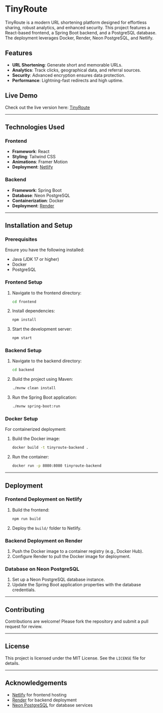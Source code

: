 # TinyRoute

TinyRoute is a modern URL shortening platform designed for effortless sharing, robust analytics, and enhanced security. This project features a React-based frontend, a Spring Boot backend, and a PostgreSQL database. The deployment leverages Docker, Render, Neon PostgreSQL, and Netlify.

## Features

- **URL Shortening**: Generate short and memorable URLs.
- **Analytics**: Track clicks, geographical data, and referral sources.
- **Security**: Advanced encryption ensures data protection.
- **Performance**: Lightning-fast redirects and high uptime.

## Live Demo

Check out the live version here: [TinyRoute](https://bright-hotteok-675e52.netlify.app/)

---

## Technologies Used

### Frontend
- **Framework**: React
- **Styling**: Tailwind CSS
- **Animations**: Framer Motion
- **Deployment**: [Netlify](https://www.netlify.com/)

### Backend
- **Framework**: Spring Boot
- **Database**: Neon PostgreSQL
- **Containerization**: Docker
- **Deployment**: [Render](https://render.com/)

---

## Installation and Setup

### Prerequisites
Ensure you have the following installed:
- Java (JDK 17 or higher)
- Docker
- PostgreSQL

### Frontend Setup
1. Navigate to the frontend directory:
   ```bash
   cd frontend
   ```
2. Install dependencies:
   ```bash
   npm install
   ```
3. Start the development server:
   ```bash
   npm start
   ```

### Backend Setup
1. Navigate to the backend directory:
   ```bash
   cd backend
   ```
2. Build the project using Maven:
   ```bash
   ./mvnw clean install
   ```
3. Run the Spring Boot application:
   ```bash
   ./mvnw spring-boot:run
   ```

### Docker Setup
For containerized deployment:
1. Build the Docker image:
   ```bash
   docker build -t tinyroute-backend .
   ```
2. Run the container:
   ```bash
   docker run -p 8080:8080 tinyroute-backend
   ```

---

## Deployment

### Frontend Deployment on Netlify
1. Build the frontend:
   ```bash
   npm run build
   ```
2. Deploy the `build/` folder to Netlify.

### Backend Deployment on Render
1. Push the Docker image to a container registry (e.g., Docker Hub).
2. Configure Render to pull the Docker image for deployment.

### Database on Neon PostgreSQL
1. Set up a Neon PostgreSQL database instance.
2. Update the Spring Boot application properties with the database credentials.

---

## Contributing

Contributions are welcome! Please fork the repository and submit a pull request for review.

---

## License

This project is licensed under the MIT License. See the `LICENSE` file for details.

---

## Acknowledgements
- [Netlify](https://www.netlify.com/) for frontend hosting
- [Render](https://render.com/) for backend deployment
- [Neon PostgreSQL](https://neon.tech/) for database services
